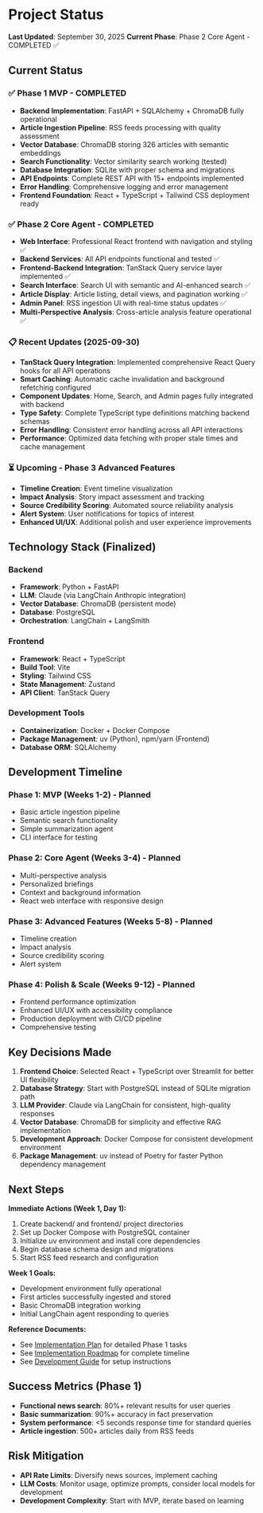 # Project Status

**Last Updated**: September 30, 2025
**Current Phase**: Phase 2 Core Agent - COMPLETED ✅

## Current Status

### ✅ Phase 1 MVP - COMPLETED
- **Backend Implementation**: FastAPI + SQLAlchemy + ChromaDB fully operational
- **Article Ingestion Pipeline**: RSS feeds processing with quality assessment
- **Vector Database**: ChromaDB storing 326 articles with semantic embeddings
- **Search Functionality**: Vector similarity search working (tested)
- **Database Integration**: SQLite with proper schema and migrations
- **API Endpoints**: Complete REST API with 15+ endpoints implemented
- **Error Handling**: Comprehensive logging and error management
- **Frontend Foundation**: React + TypeScript + Tailwind CSS deployment ready

### ✅ Phase 2 Core Agent - COMPLETED
- **Web Interface**: Professional React frontend with navigation and styling ✅
- **Backend Services**: All API endpoints functional and tested ✅
- **Frontend-Backend Integration**: TanStack Query service layer implemented ✅
- **Search Interface**: Search UI with semantic and AI-enhanced search ✅
- **Article Display**: Article listing, detail views, and pagination working ✅
- **Admin Panel**: RSS ingestion UI with real-time status updates ✅
- **Multi-Perspective Analysis**: Cross-article analysis feature operational ✅

### 📋 Recent Updates (2025-09-30)
- **TanStack Query Integration**: Implemented comprehensive React Query hooks for all API operations
- **Smart Caching**: Automatic cache invalidation and background refetching configured
- **Component Updates**: Home, Search, and Admin pages fully integrated with backend
- **Type Safety**: Complete TypeScript type definitions matching backend schemas
- **Error Handling**: Consistent error handling across all API interactions
- **Performance**: Optimized data fetching with proper stale times and cache management

### ⏳ Upcoming - Phase 3 Advanced Features
- **Timeline Creation**: Event timeline visualization
- **Impact Analysis**: Story impact assessment and tracking
- **Source Credibility Scoring**: Automated source reliability analysis
- **Alert System**: User notifications for topics of interest
- **Enhanced UI/UX**: Additional polish and user experience improvements

## Technology Stack (Finalized)

### Backend
- **Framework**: Python + FastAPI
- **LLM**: Claude (via LangChain Anthropic integration)
- **Vector Database**: ChromaDB (persistent mode)
- **Database**: PostgreSQL
- **Orchestration**: LangChain + LangSmith

### Frontend
- **Framework**: React + TypeScript
- **Build Tool**: Vite
- **Styling**: Tailwind CSS
- **State Management**: Zustand
- **API Client**: TanStack Query

### Development Tools
- **Containerization**: Docker + Docker Compose
- **Package Management**: uv (Python), npm/yarn (Frontend)
- **Database ORM**: SQLAlchemy

## Development Timeline

### Phase 1: MVP (Weeks 1-2) - Planned
- Basic article ingestion pipeline
- Semantic search functionality
- Simple summarization agent
- CLI interface for testing

### Phase 2: Core Agent (Weeks 3-4) - Planned
- Multi-perspective analysis
- Personalized briefings
- Context and background information
- React web interface with responsive design

### Phase 3: Advanced Features (Weeks 5-8) - Planned
- Timeline creation
- Impact analysis
- Source credibility scoring
- Alert system

### Phase 4: Polish & Scale (Weeks 9-12) - Planned
- Frontend performance optimization
- Enhanced UI/UX with accessibility compliance
- Production deployment with CI/CD pipeline
- Comprehensive testing

## Key Decisions Made

1. **Frontend Choice**: Selected React + TypeScript over Streamlit for better UI flexibility
2. **Database Strategy**: Start with PostgreSQL instead of SQLite migration path
3. **LLM Provider**: Claude via LangChain for consistent, high-quality responses
4. **Vector Database**: ChromaDB for simplicity and effective RAG implementation
5. **Development Approach**: Docker Compose for consistent development environment
6. **Package Management**: uv instead of Poetry for faster Python dependency management

## Next Steps

**Immediate Actions (Week 1, Day 1):**
1. Create backend/ and frontend/ project directories
2. Set up Docker Compose with PostgreSQL container
3. Initialize uv environment and install core dependencies
4. Begin database schema design and migrations
5. Start RSS feed research and configuration

**Week 1 Goals:**
- Development environment fully operational
- First articles successfully ingested and stored
- Basic ChromaDB integration working
- Initial LangChain agent responding to queries

**Reference Documents:**
- See [Implementation Plan](./implementation-plan.md) for detailed Phase 1 tasks
- See [Implementation Roadmap](./implementation-roadmap.md) for complete timeline
- See [Development Guide](./development-guide.md) for setup instructions

## Success Metrics (Phase 1)

- **Functional news search**: 80%+ relevant results for user queries
- **Basic summarization**: 90%+ accuracy in fact preservation
- **System performance**: <5 seconds response time for standard queries
- **Article ingestion**: 500+ articles daily from RSS feeds

## Risk Mitigation

- **API Rate Limits**: Diversify news sources, implement caching
- **LLM Costs**: Monitor usage, optimize prompts, consider local models for development
- **Development Complexity**: Start with MVP, iterate based on learning